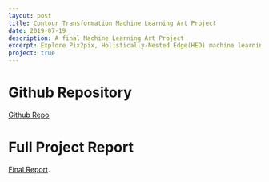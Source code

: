 ```yaml
---
layout: post
title: Contour Transformation Machine Learning Art Project
date: 2019-07-19
description: A final Machine Learning Art Project
excerpt: Explore Pix2pix, Holistically-Nested Edge(HED) machine learning model
project: true
---
```


# Github Repository
[Github Repo](https://github.com/ucsd-ml-arts/ml-art-final2-amcda-anymlcandoart)

# Full Project Report
[Final Report](https://docs.google.com/document/d/1kE-agHuRC_bBl2EnncHnztSThetzrE6Ff3O_F1e9Jdk/edit?usp=sharing).
